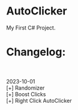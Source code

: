 # AutoClicker

My First C# Project.

# Changelog:
<br>
<br>2023-10-01
<br>[+] Randomizer
<br>[+] Boost Clicks
<br>[+] Right Click AutoClicker
